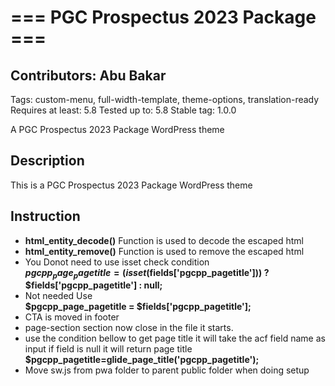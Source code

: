 # === PGC Prospectus 2023 Package ===

## Contributors: Abu Bakar

Tags: custom-menu, full-width-template, theme-options, translation-ready
Requires at least: 5.8
Tested up to: 5.8
Stable tag: 1.0.0

A PGC Prospectus 2023 Package WordPress theme

## Description

This is a PGC Prospectus 2023 Package WordPress theme

## Instruction

-   **html_entity_decode()** Function is used to decode the escaped html
-   **html_entity_remove()** Function is used to remove the escaped html
-   You Donot need to use isset check condition<br>
    **$pgcpp_page_pagetitle = (isset($fields['pgcpp_pagetitle'])) ? $fields['pgcpp_pagetitle'] : null;**
-   Not needed Use<br>
    **$pgcpp_page_pagetitle = $fields['pgcpp_pagetitle'];**
-   CTA is moved in footer
-   page-section section now close in the file it starts.
-   use the condition bellow to get page title it will take the acf field name as input if field is null it will return page title<br>
    **$pgcpp_pagetitle=glide_page_title('pgcpp_pagetitle');**
-   Move sw.js from pwa folder to parent public folder when doing setup
